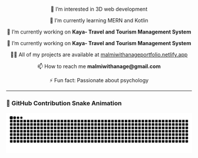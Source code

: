 <p align="center">👀 I’m interested in 3D web development</strong></p>
<p align="center">🌱 I’m currently learning MERN and Kotlin</strong></p>
<p align="center">🔭 I’m currently working on <strong>Kaya- Travel and Tourism Management System</strong></p>
<p align="center">🔭 I’m currently working on <strong>Kaya- Travel and Tourism Management System</strong></p>
<p align="center">👨‍💻 All of my projects are available at <a href="https://main--malmiwithanageportfolio.netlify.app/">malmiwithanageportfolio.netlify.app</a></p>
<p align="center">📫 How to reach me <strong>malmiwithanage@gmail.com</strong></p>
<p align="center">⚡ Fun fact: Passionate about psychology</strong></p>

---

### 🐍 GitHub Contribution Snake Animation

<p align="center">
  <img src="https://raw.githubusercontent.com/malmiwithanage/malmiwithanage/output/snake.svg" alt="Snake animation" />
</p>
